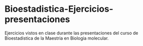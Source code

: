 # Bioestadistica-Ejercicios-presentaciones
Ejercicios vistos en clase durante las presentaciones del curso de Bioestadistica de la Maestria en Biologia molecular. 
